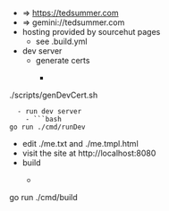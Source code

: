 - => https://tedsummer.com
- => gemini://tedsummer.com
- hosting provided by sourcehut pages
  - see .build.yml
- dev server
  - generate certs
    - ```bash
./scripts/genDevCert.sh
```
  - run dev server
    - ```bash
go run ./cmd/runDev
```
  - edit ./me.txt and ./me.tmpl.html
  - visit the site at http://localhost:8080
- build
  - ```bash
go run ./cmd/build
```
